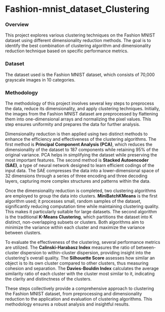 # Fashion-mnist_dataset_Clustering

### Overview

This project explores various clustering techniques on the Fashion MNIST dataset using different dimensionality reduction methods. The goal is to identify the best combination of clustering algorithm and dimensionality reduction technique based on specific performance metrics.

### Dataset

The dataset used is the Fashion MNIST dataset, which consists of 70,000 grayscale images in 10 categories.

### Methodology

The methodology of this project involves several key steps to preprocess the data, reduce its dimensionality, and apply clustering techniques. Initially, the images from the Fashion MNIST dataset are preprocessed by flattening them into one-dimensional arrays and normalizing the pixel values. This step ensures uniformity and prepares the data for further analysis.

Dimensionality reduction is then applied using two distinct methods to enhance the efficiency and effectiveness of the clustering algorithms. The first method is **Principal Component Analysis (PCA)**, which reduces the dimensionality of the dataset to 187 components while retaining 95% of the original variance. PCA helps in simplifying the dataset while preserving the most important features. The second method is **Stacked Autoencoder (SAE)**, a type of neural network designed to learn efficient codings of the input data. The SAE compresses the data into a lower-dimensional space of 32 dimensions through a series of three encoding and three decoding layers, capturing more complex structures and patterns within the data.

Once the dimensionality reduction is completed, two clustering algorithms are employed to group the data into clusters. **MiniBatchKMeans** is the first algorithm used; it processes small, random samples of the dataset, significantly reducing computation time while maintaining clustering quality. This makes it particularly suitable for large datasets. The second algorithm is the traditional **K-Means Clustering**, which partitions the dataset into K distinct, non-overlapping subsets or clusters. Both algorithms aim to minimize the variance within each cluster and maximize the variance between clusters.

To evaluate the effectiveness of the clustering, several performance metrics are utilized. The **Calinski-Harabasz Index** measures the ratio of between-cluster dispersion to within-cluster dispersion, providing insight into the clustering's overall quality. The **Silhouette Score** assesses how similar an object is to its own cluster compared to other clusters, thus measuring cohesion and separation. The **Davies-Bouldin Index** calculates the average similarity ratio of each cluster with the cluster most similar to it, indicating the clarity and distinctness of the clusters.

These steps collectively provide a comprehensive approach to clustering the Fashion MNIST dataset, from preprocessing and dimensionality reduction to the application and evaluation of clustering algorithms. This methodology ensures a robust analysis and insightful results.

